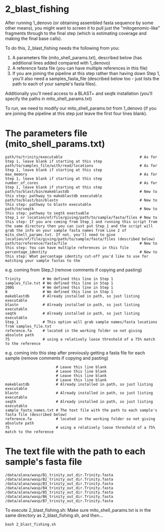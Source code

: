 # 2_blast_fishing
After running 1_denovo (or obtaining assembled fasta sequence by some other means), you might want to screen it to pull just the "mitogenomic-like" fragments through to the final step (which is estimating coverage and making the final base calls).

To do this, 2_blast_fishing needs the following from you:
1) A parameters file (mito_shell_params.txt), described below (has additional lines added compared with 1_denovo)
2) A reference fasta file (you can have multiple references in this file)
3) If you are joining the pipeline at this step rather than having down Step 1, you'll also need a samples_fasta_file (described below too - just lists the path to each of your sample's fasta files).

Additionally you'll need access to a BLAST+ and seqtk installation (you'll specify the paths in mito_shell_params.txt)

To run, we need to modify our mito_shell_params.txt from 1_denovo (if you are joining the pipeline at this step just leave the first four lines blank).

# The parameters file (mito_shell_params.txt)
```
path/to/trinity/executable                                   # As for Step 1, leave blank if starting at this step
path/to/samples_file/with/read/locations                     # As for Step 1, leave blank if starting at this step
max_memory                                                   # As for Step 1, leave blank if starting at this step
number_of_cores                                              # As for Step 1, leave blank if starting at this step
path/to/blast/bin/makeblastdb                                # New to this step: pathway to makeblastdb executable
path/to/blast/bin/blastn                                     # New to this step: pathway to blastn executable
path/to/seqtk                                                # New to this step: pathway to seqtk exectuable
Step_1 or location/of/file/giving/path/to/sample/fasta/files # New to this step: If you are coming from Step_1 and running this script from the same directory then you can just put Step_1 and the script will grab the info on your sample fasta names from Line 2 of mito_shell_params.txt. If not, you'll need to give location/of/file/giving/path/to/sample/fasta/files (described below)
path/to/reference/fasta/file                                 # New to this step: You can have multiple references in this file
percentage_identity                                          # New to this step: What percentage identity cut-off you'd like to use for matching your sample fastas to the 
```
e.g. coming from Step_1 (remove comments if copying and pasting)
```
Trinity          # We defined this line in Step 1
samples_file.txt # We defined this line in Step 1
200G             # We defined this line in Step 1
8                # We defined this line in Step 1
makeblastdb      # Already installed in path, so just listing executable
blastn           # Already installed in path, so just listing executable
seqtk            # Already installed in path, so just listing executable
Step_1           # This option will grab sample names/fasta locations from samples_file.txt
reference.fa     # located in the working folder so not giving absolute path
75               # using a relatively loose threshold of a 75% match to the reference
```
e.g. coming into this step after previously getting a fasta file for each sample (remove comments if copying and pasting)
```
                       # Leave this line blank
                       # Leave this line blank
                       # Leave this line blank
                       # Leave this line blank
makeblastdb            # Already installed in path, so just listing executable
blastn                 # Already installed in path, so just listing executable
seqtk                  # Already installed in path, so just listing executable
sample_fasta_names.txt # The text file with the path to each sample's fasta file (described below)
reference.fa           # located in the working folder so not giving absolute path
75                     # using a relatively loose threshold of a 75% match to the reference
```

# The text file with the path to each sample's fasta file
```
/data/alana/wasp/B1_trinity_out_dir.Trinity.fasta
/data/alana/wasp/B2_trinity_out_dir.Trinity.fasta
/data/alana/wasp/B3_trinity_out_dir.Trinity.fasta
/data/alana/wasp/B4_trinity_out_dir.Trinity.fasta
/data/alana/wasp/B5_trinity_out_dir.Trinity.fasta
/data/alana/wasp/B6_trinity_out_dir.Trinity.fasta
/data/alana/wasp/B7_trinity_out_dir.Trinity.fasta
```

To execute 2_blast_fishing.sh:
Make sure mito_shell_params.txt is in the same directory as 2_blast_fishing.sh, and then...
```
bash 2_blast_fishing.sh
```
